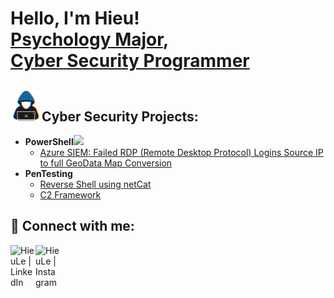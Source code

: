 <h1>Hello, I'm Hieu! <br/><a href="https://www.linkedin.com/in/lehieuhtl/">Psychology Major</a>, <br/><a href="https://github.com/lehieuhtl">Cyber Security Programmer</a>

<h2><picture><img src = "https://github.com/0xAbdulKhalid/0xAbdulKhalid/raw/main/assets/mdImages/about_me.gif" width = 50px></picture>Cyber Security Projects:</h2>

- <b>PowerShell</b><picture><img src = "https://www.winwire.com/wp-content/uploads/2022/03/New_Blogs4_Powershell.jpg" width = 50px></picture>
  - [Azure SIEM: Failed RDP (Remote Desktop Protocol) Logins Source IP to full GeoData Map Conversion](https://github.com/lehieuhtl/SIEM-Sentinel)
- <b>PenTesting</b>
  - [Reverse Shell using netCat](https://github.com/lehieuhtl/rsnetCat)
  - [C2 Framework](https://github.com/lehieuhtl/C2Framework)
<h2> 🤳 Connect with me:</h2>

[<img align="left" alt="HieuLe | LinkedIn" width="40px" src="https://cdn.jsdelivr.net/npm/simple-icons@v3/icons/linkedin.svg" />][linkedin]
[<img align="left" alt="HieuLe | Instagram" width="40px" src="https://cdn.jsdelivr.net/npm/simple-icons@v3/icons/instagram.svg" />][instagram]


[instagram]: https://www.instagram.com/hieule.pl/
[linkedin]: https://linkedin.com/in/lehieuhtl

<!--




- 🔭 I’m currently working on ...
- 🌱 I’m currently learning ...
- 👯 I’m looking to collaborate on ...
- 🤔 I’m looking for help with ...
- 💬 Ask me about ...
- 📫 How to reach me: ...
- 😄 Pronouns: ...
- ⚡ Fun fact: ...
-->
